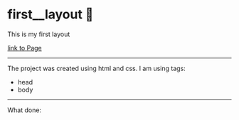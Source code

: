 # first__layout 🎉

This is my first layout

[link to Page](https://katerinashpilevskaya.github.io/first__layout/)

***
The project was created using html and css. I am using tags:
+ head
+ body



***

What done:




 
